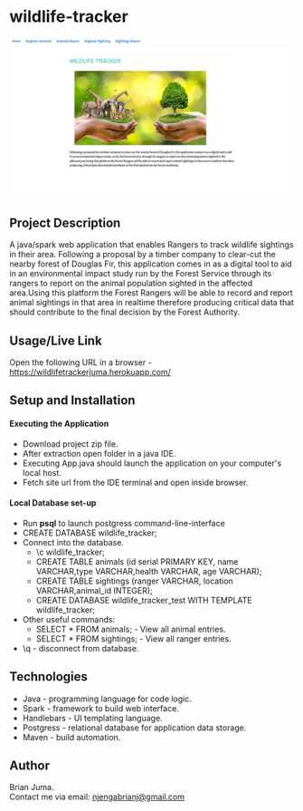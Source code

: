 # wildlife-tracker
<p align="center"><img src="Screenshot.png"></p>

## Project Description
A java/spark web application that enables Rangers to track wildlife sightings in their area. Following 
a proposal by a timber company to clear-cut the nearby forest of Douglas Fir, this application
comes in as a digital tool to aid in an environmental impact study run by the Forest Service through
its rangers to report on the animal population sighted in the affected area.Using this platform
the Forest Rangers will be able to record and report animal sightings in that area in realtime 
therefore producing critical data that should contribute to the final decision by the Forest Authority.

## Usage/Live Link
Open the following URL in a browser -  https://wildlifetrackerjuma.herokuapp.com/

## Setup and Installation
#### Executing the Application
* Download project zip file.
* After extraction open folder in a java IDE.
* Executing App.java should launch the application on your computer's local host.
* Fetch site url from the IDE terminal and open inside browser.

#### Local Database set-up
* Run **psql** to launch postgress command-line-interface
* CREATE DATABASE wildlife_tracker;
* Connect into the database.
  * \c wildlife_tracker;
  * CREATE TABLE animals (id serial PRIMARY KEY, name VARCHAR,type VARCHAR,health VARCHAR, age VARCHAR);
  * CREATE TABLE sightings (ranger VARCHAR, location VARCHAR,animal_id INTEGER);
  * CREATE DATABASE wildlife_tracker_test WITH TEMPLATE wildlife_tracker;
* Other useful commands:
    * SELECT * FROM animals; - View all animal entries.
    * SELECT * FROM sightings; - View all ranger entries.
* \q - disconnect from database.

## Technologies 
* Java - programming language for code logic.
* Spark - framework to build web interface.
* Handlebars - UI templating language.
* Postgress - relational database for application data storage.
* Maven - build automation.
## Author
Brian Juma.
<br>
Contact me via email: njengabrianj@gmail.com